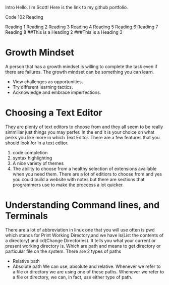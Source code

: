 Intro
Hello. I’m Scott! Here is the link to my github portfolio. 

Code 102 Reading

Reading 1
Reading 2
Reading 3
Reading 4
Reading 5
Reading 6
Reading 7
Reading 8
##This is a Heading 2
###This is a Heading 3



# Growth Mindset
A person that has a growth mindset is willing to complete the task even if there are failures. The growth mindset can be something you can learn.

- View challenges as opportunities.
- Try different learning tactics.
- Acknowledge and embrace imperfections.  





# Choosing a Text Editor
They are plenty of text editors to choose from and they all seem to be really simmiliar just things you may perfer. In the end it is your choice on what perks you like more in which Text Editor. There are a few features that you should look for in a text editor.
1. code completion
2. syntax highlighting
3. A nice variety of themes
4. The ability to choose from a healthy selection of
extensions available when you need them.
There are a lot of editiors to choose from and yes you could build a website with notes but there are sections that programmers use to make the proccess a lot quicker.


# Understanding Command lines, and Terminals

There are a lot of abbreviation in linux one that you will use often is pwd which stands for Print Working Directory,and we have ls(List the contents of a directory) and cd(Change Directories). It tells you what your current or present working directory is. Which are path and means to get directory or particular file on the system. 
There are 2 types of paths
- Relative path
- Absolute path
We can use, absolute and relative. Whenever we refer to a file or directory we are using one of these paths. Whenever we refer to a file or directory, we can, in fact, use either type of path.


